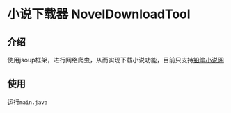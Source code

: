 # 小说下载器 NovelDownloadTool
## 介绍
使用jsoup框架，进行网络爬虫，从而实现下载小说功能，目前只支持[铅笔小说网](https://www.23qb.net/)
## 使用
运行`main.java`